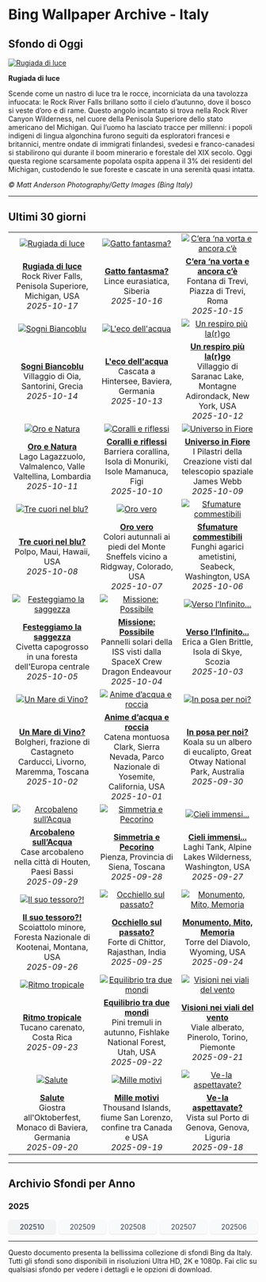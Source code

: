 # Bing Wallpaper Archive - Italy

## Sfondo di Oggi

[![Rugiada di luce](https://www.bing.com/th?id=OHR.RockRiverFalls_IT-IT3239553748_UHD.jpg&pid=hp&w=2560)](https://bing.codexun.com/it/detail/20251017)

**Rugiada di luce**

Scende come un nastro di luce tra le rocce, incorniciata da una tavolozza infuocata: le Rock River Falls brillano sotto il cielo d’autunno, dove il bosco si veste d’oro e di rame. Questo angolo incantato si trova nella Rock River Canyon Wilderness, nel cuore della Penisola Superiore dello stato americano del Michigan. Qui l’uomo ha lasciato tracce per millenni: i popoli indigeni di lingua algonchina furono seguiti da esploratori francesi e britannici, mentre ondate di immigrati finlandesi, svedesi e franco-canadesi si stabilirono qui durante il boom minerario e forestale del XIX secolo. Oggi questa regione scarsamente popolata ospita appena il 3% dei residenti del Michigan, custodendo le sue foreste e cascate in una serenità quasi intatta.

*© Matt Anderson Photography/Getty Images (Bing Italy)*

---

## Ultimi 30 giorni

| | | |
|:---:|:---:|:---:|
| [![Rugiada di luce](https://www.bing.com/th?id=OHR.RockRiverFalls_IT-IT3239553748_UHD.jpg&pid=hp&w=2560)](https://bing.codexun.com/it/detail/20251017) | [![Gatto fantasma?](https://www.bing.com/th?id=OHR.SiberianLynx_IT-IT9885681179_UHD.jpg&pid=hp&w=2560)](https://bing.codexun.com/it/detail/20251016) | [![C’era ‘na vorta e ancora c’è](https://www.bing.com/th?id=OHR.FontanaDiTrevi_IT-IT9781844919_UHD.jpg&pid=hp&w=2560)](https://bing.codexun.com/it/detail/20251015) | 
| **[Rugiada di luce](https://bing.codexun.com/it/detail/20251017)**<br>Rock River Falls, Penisola Superiore, Michigan, USA<br>*2025-10-17* | **[Gatto fantasma?](https://bing.codexun.com/it/detail/20251016)**<br>Lince eurasiatica, Siberia<br>*2025-10-16* | **[C’era ‘na vorta e ancora c’è](https://bing.codexun.com/it/detail/20251015)**<br>Fontana di Trevi, Piazza di Trevi, Roma<br>*2025-10-15* | 
| [![Sogni Biancoblu](https://www.bing.com/th?id=OHR.OiaSantorini_IT-IT9704470316_UHD.jpg&pid=hp&w=2560)](https://bing.codexun.com/it/detail/20251014) | [![L'eco dell'acqua](https://www.bing.com/th?id=OHR.HinterseeWaterfall_IT-IT9638907457_UHD.jpg&pid=hp&w=2560)](https://bing.codexun.com/it/detail/20251013) | [![Un respiro più la(r)go](https://www.bing.com/th?id=OHR.SaranacLake_IT-IT9519344894_UHD.jpg&pid=hp&w=2560)](https://bing.codexun.com/it/detail/20251012) | 
| **[Sogni Biancoblu](https://bing.codexun.com/it/detail/20251014)**<br>Villaggio di Oia, Santorini, Grecia<br>*2025-10-14* | **[L'eco dell'acqua](https://bing.codexun.com/it/detail/20251013)**<br>Cascata a Hintersee, Baviera, Germania<br>*2025-10-13* | **[Un respiro più la(r)go](https://bing.codexun.com/it/detail/20251012)**<br>Villaggio di Saranac Lake, Montagne Adirondack, New York, USA<br>*2025-10-12* | 
| [![Oro e Natura](https://www.bing.com/th?id=OHR.LagoLagazuolo_IT-IT9428871019_UHD.jpg&pid=hp&w=2560)](https://bing.codexun.com/it/detail/20251011) | [![Coralli e riflessi](https://www.bing.com/th?id=OHR.MonurikiFiji_IT-IT0760985138_UHD.jpg&pid=hp&w=2560)](https://bing.codexun.com/it/detail/20251010) | [![Universo in Fiore](https://www.bing.com/th?id=OHR.WebbPillars_IT-IT0673029544_UHD.jpg&pid=hp&w=2560)](https://bing.codexun.com/it/detail/20251009) | 
| **[Oro e Natura](https://bing.codexun.com/it/detail/20251011)**<br>Lago Lagazzuolo, Valmalenco, Valle Valtellina, Lombardia<br>*2025-10-11* | **[Coralli e riflessi](https://bing.codexun.com/it/detail/20251010)**<br>Barriera corallina, Isola di Monuriki, Isole Mamanuca, Figi<br>*2025-10-10* | **[Universo in Fiore](https://bing.codexun.com/it/detail/20251009)**<br>I Pilastri della Creazione visti dal telescopio spaziale James Webb<br>*2025-10-09* | 
| [![Tre cuori nel blu?](https://www.bing.com/th?id=OHR.OctopusCyanea_IT-IT0571963002_UHD.jpg&pid=hp&w=2560)](https://bing.codexun.com/it/detail/20251008) | [![Oro vero](https://www.bing.com/th?id=OHR.RidgwayAspens_IT-IT7479755416_UHD.jpg&pid=hp&w=2560)](https://bing.codexun.com/it/detail/20251007) | [![Sfumature commestibili](https://www.bing.com/th?id=OHR.AmethystLaccaria_IT-IT7329865927_UHD.jpg&pid=hp&w=2560)](https://bing.codexun.com/it/detail/20251006) | 
| **[Tre cuori nel blu?](https://bing.codexun.com/it/detail/20251008)**<br>Polpo, Maui, Hawaii, USA<br>*2025-10-08* | **[Oro vero](https://bing.codexun.com/it/detail/20251007)**<br>Colori autunnali ai piedi del Monte Sneffels vicino a Ridgway, Colorado, USA<br>*2025-10-07* | **[Sfumature commestibili](https://bing.codexun.com/it/detail/20251006)**<br>Funghi agarici ametistini, Seabeck, Washington, USA<br>*2025-10-06* | 
| [![Festeggiamo la saggezza](https://www.bing.com/th?id=OHR.TeacherOwl_IT-IT7269776472_UHD.jpg&pid=hp&w=2560)](https://bing.codexun.com/it/detail/20251005) | [![Missione: Possibile](https://www.bing.com/th?id=OHR.DragonEndeavour_IT-IT7184624651_UHD.jpg&pid=hp&w=2560)](https://bing.codexun.com/it/detail/20251004) | [![Verso l’Infinito...](https://www.bing.com/th?id=OHR.SkyeHeather_IT-IT9085939814_UHD.jpg&pid=hp&w=2560)](https://bing.codexun.com/it/detail/20251003) | 
| **[Festeggiamo la saggezza](https://bing.codexun.com/it/detail/20251005)**<br>Civetta capogrosso in una foresta dell'Europa centrale<br>*2025-10-05* | **[Missione: Possibile](https://bing.codexun.com/it/detail/20251004)**<br>Pannelli solari della ISS visti dalla SpaceX Crew Dragon Endeavour<br>*2025-10-04* | **[Verso l’Infinito...](https://bing.codexun.com/it/detail/20251003)**<br>Erica a Glen Brittle, Isola di Skye, Scozia<br>*2025-10-03* | 
| [![Un Mare di Vino?](https://www.bing.com/th?id=OHR.ToscanaAutunno_IT-IT9368718519_UHD.jpg&pid=hp&w=2560)](https://bing.codexun.com/it/detail/20251002) | [![Anime d’acqua e roccia](https://www.bing.com/th?id=OHR.YosemiteClark_IT-IT9290949114_UHD.jpg&pid=hp&w=2560)](https://bing.codexun.com/it/detail/20251001) | [![In posa per noi?](https://www.bing.com/th?id=OHR.EucalyptusKoala_IT-IT9137756909_UHD.jpg&pid=hp&w=2560)](https://bing.codexun.com/it/detail/20250930) | 
| **[Un Mare di Vino?](https://bing.codexun.com/it/detail/20251002)**<br>Bolgheri, frazione di Castagneto Carducci, Livorno, Maremma, Toscana<br>*2025-10-02* | **[Anime d’acqua e roccia](https://bing.codexun.com/it/detail/20251001)**<br>Catena montuosa Clark, Sierra Nevada, Parco Nazionale di Yosemite, California, USA<br>*2025-10-01* | **[In posa per noi?](https://bing.codexun.com/it/detail/20250930)**<br>Koala su un albero di eucalipto, Great Otway National Park, Australia<br>*2025-09-30* | 
| [![Arcobaleno sull’Acqua](https://www.bing.com/th?id=OHR.HoutenHouses_IT-IT9070932054_UHD.jpg&pid=hp&w=2560)](https://bing.codexun.com/it/detail/20250929) | [![Simmetria e Pecorino](https://www.bing.com/th?id=OHR.PienzaItaly_IT-IT9023162912_UHD.jpg&pid=hp&w=2560)](https://bing.codexun.com/it/detail/20250928) | [![Cieli immensi...](https://www.bing.com/th?id=OHR.TankLakes_IT-IT8921224847_UHD.jpg&pid=hp&w=2560)](https://bing.codexun.com/it/detail/20250927) | 
| **[Arcobaleno sull’Acqua](https://bing.codexun.com/it/detail/20250929)**<br>Case arcobaleno nella città di Houten, Paesi Bassi<br>*2025-09-29* | **[Simmetria e Pecorino](https://bing.codexun.com/it/detail/20250928)**<br>Pienza, Provincia di Siena, Toscana<br>*2025-09-28* | **[Cieli immensi...](https://bing.codexun.com/it/detail/20250927)**<br>Laghi Tank, Alpine Lakes Wilderness, Washington, USA<br>*2025-09-27* | 
| [![Il suo tessoro?!](https://www.bing.com/th?id=OHR.AutumnChipmunk_IT-IT3950595643_UHD.jpg&pid=hp&w=2560)](https://bing.codexun.com/it/detail/20250926) | [![Occhiello sul passato?](https://www.bing.com/th?id=OHR.FortChittorgarh_IT-IT3892899630_UHD.jpg&pid=hp&w=2560)](https://bing.codexun.com/it/detail/20250925) | [![Monumento, Mito, Memoria](https://www.bing.com/th?id=OHR.BearLodge_IT-IT3838142385_UHD.jpg&pid=hp&w=2560)](https://bing.codexun.com/it/detail/20250924) | 
| **[Il suo tessoro?!](https://bing.codexun.com/it/detail/20250926)**<br>Scoiattolo minore, Foresta Nazionale di Kootenai, Montana, USA<br>*2025-09-26* | **[Occhiello sul passato?](https://bing.codexun.com/it/detail/20250925)**<br>Forte di Chittor, Rajasthan, India<br>*2025-09-25* | **[Monumento, Mito, Memoria](https://bing.codexun.com/it/detail/20250924)**<br>Torre del Diavolo, Wyoming, USA<br>*2025-09-24* | 
| [![Ritmo tropicale](https://www.bing.com/th?id=OHR.ToucanForest_IT-IT3771106703_UHD.jpg&pid=hp&w=2560)](https://bing.codexun.com/it/detail/20250923) | [![Equilibrio tra due mondi](https://www.bing.com/th?id=OHR.AspenEquinox_IT-IT3698686278_UHD.jpg&pid=hp&w=2560)](https://bing.codexun.com/it/detail/20250922) | [![Visioni nei viali del vento](https://www.bing.com/th?id=OHR.TenutaPiemonte_IT-IT3634009863_UHD.jpg&pid=hp&w=2560)](https://bing.codexun.com/it/detail/20250921) | 
| **[Ritmo tropicale](https://bing.codexun.com/it/detail/20250923)**<br>Tucano carenato, Costa Rica<br>*2025-09-23* | **[Equilibrio tra due mondi](https://bing.codexun.com/it/detail/20250922)**<br>Pini tremuli in autunno, Fishlake National Forest, Utah, USA<br>*2025-09-22* | **[Visioni nei viali del vento](https://bing.codexun.com/it/detail/20250921)**<br>Viale alberato, Pinerolo, Torino, Piemonte<br>*2025-09-21* | 
| [![Salute](https://www.bing.com/th?id=OHR.OktoberfestSwing_IT-IT3600717607_UHD.jpg&pid=hp&w=2560)](https://bing.codexun.com/it/detail/20250920) | [![Mille motivi](https://www.bing.com/th?id=OHR.ThousandIslands_IT-IT3559325500_UHD.jpg&pid=hp&w=2560)](https://bing.codexun.com/it/detail/20250919) | [![Ve-la aspettavate?](https://www.bing.com/th?id=OHR.GenovaPorto_IT-IT9490275029_UHD.jpg&pid=hp&w=2560)](https://bing.codexun.com/it/detail/20250918) | 
| **[Salute](https://bing.codexun.com/it/detail/20250920)**<br>Giostra all'Oktoberfest, Monaco di Baviera, Germania<br>*2025-09-20* | **[Mille motivi](https://bing.codexun.com/it/detail/20250919)**<br>Thousand Islands, fiume San Lorenzo, confine tra Canada e USA<br>*2025-09-19* | **[Ve-la aspettavate?](https://bing.codexun.com/it/detail/20250918)**<br>Vista sul Porto di Genova, Genova, Liguria<br>*2025-09-18* | 


---

## Archivio Sfondi per Anno

### 2025
<div style="display: grid; grid-template-columns: repeat(auto-fit, minmax(80px, 1fr)); gap: 6px; margin: 12px 0;">
<a href="https://bing.codexun.com/it/archive/202510" style="padding: 6px 12px; font-size: 14px; border-radius: 6px; box-shadow: 0 1px 2px rgba(0,0,0,0.1); background-color: #f3f4f6; color: #374151; text-decoration: none; text-align: center; transition: background-color 0.2s ease; font-weight: 500;">202510</a>
<a href="https://bing.codexun.com/it/archive/202509" style="padding: 6px 12px; font-size: 14px; border-radius: 6px; box-shadow: 0 1px 2px rgba(0,0,0,0.1); background-color: #f9fafb; color: #374151; text-decoration: none; text-align: center; transition: background-color 0.2s ease;">202509</a>
<a href="https://bing.codexun.com/it/archive/202508" style="padding: 6px 12px; font-size: 14px; border-radius: 6px; box-shadow: 0 1px 2px rgba(0,0,0,0.1); background-color: #f9fafb; color: #374151; text-decoration: none; text-align: center; transition: background-color 0.2s ease;">202508</a>
<a href="https://bing.codexun.com/it/archive/202507" style="padding: 6px 12px; font-size: 14px; border-radius: 6px; box-shadow: 0 1px 2px rgba(0,0,0,0.1); background-color: #f9fafb; color: #374151; text-decoration: none; text-align: center; transition: background-color 0.2s ease;">202507</a>
<a href="https://bing.codexun.com/it/archive/202506" style="padding: 6px 12px; font-size: 14px; border-radius: 6px; box-shadow: 0 1px 2px rgba(0,0,0,0.1); background-color: #f9fafb; color: #374151; text-decoration: none; text-align: center; transition: background-color 0.2s ease;">202506</a>
</div>



---

Questo documento presenta la bellissima collezione di sfondi Bing da Italy. Tutti gli sfondi sono disponibili in risoluzioni Ultra HD, 2K e 1080p. Fai clic su qualsiasi sfondo per vedere i dettagli e le opzioni di download.
